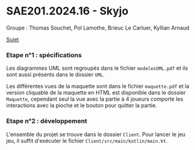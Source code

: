 # SAE201.2024.16 - Skyjo

Groupe : Thomas Souchet, Pol Lamothe, Brieuc Le Carluer, Kyllian Arnaud

[Sujet](https://gitlab.univ-nantes.fr/iut.info1.dev.objets/sae201.2024/skyjo-sujet)

### Etape n°1 : spécifications

Les diagrammes UML sont regroupés dans le fichier `modelesUML.pdf` et ils sont aussi présents dans le dossier `UML`.

Les différentes vues de la maquette sont dans le fichier `maquette.pdf` et la version cliquable de la maquette en HTML est disponible dans le dossier `Maquette`, cependant seul la vue avec la partie à 4 joueurs comporte les interactions avec la pioche et le bouton pour quitter la partie.

### Etape n°2 : développement

L'ensemble du projet se trouve dans le dossier `Client`. Pour lancer le jeu jeu,
il suffit d'exécuter le fichier `Client/src/main/kotlin/main.kt`.
